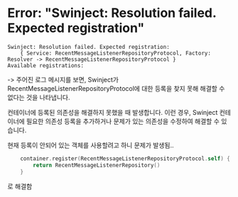 # Error: "Swinject: Resolution failed. Expected registration"

```
Swinject: Resolution failed. Expected registration:
	{ Service: RecentMessageListenerRepositoryProtocol, Factory: Resolver -> RecentMessageListenerRepositoryProtocol }
Available registrations:
```

-> 주어진 로그 메시지를 보면, Swinject가 RecentMessageListenerRepositoryProtocol에 대한 등록을 찾지 못해 해결할 수 없다는 것을 나타냅니다.

컨테이너에 등록된 의존성을 해결하지 못했을 때 발생합니다. 이런 경우, Swinject 컨테이너에 필요한 의존성 등록을 추가하거나 문제가 있는 의존성을 수정하여 해결할 수 있습니다.

현재 등록이 안되어 있는 객체를 사용할려고 하니 문제가 발생됨..

```swift
    container.register(RecentMessageListenerRepositoryProtocol.self) { _ in
        return RecentMessageListenerRepository()
    }
```

로 해결함
